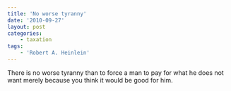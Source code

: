 ```yaml
---
title: 'No worse tyranny'
date: '2010-09-27'
layout: post
categories:
    - taxation
tags:
    - 'Robert A. Heinlein'
---
```


There is no worse tyranny than to force a man to pay for what he does not want merely because you think it would be good for him.